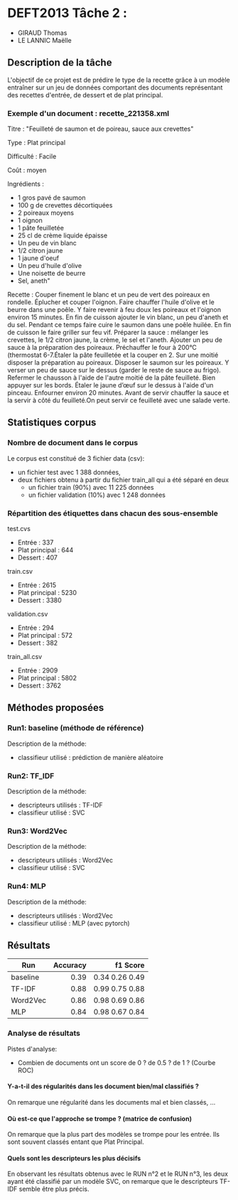 # DEFT2013 Tâche 2 :
- GIRAUD Thomas
- LE LANNIC Maëlle

## Description de la tâche
L'objectif de ce projet est de prédire le type de la recette grâce à un modèle entraîner sur un jeu de données comportant des documents représentant des recettes d'entrée, de dessert et de plat principal. 

### Exemple d'un document : recette_221358.xml
Titre : "Feuilleté de saumon et de poireau, sauce aux crevettes"

Type : Plat principal 

Difficulté : Facile

Coût : moyen 

Ingrédients :
- 1 gros pavé de saumon 
- 100 g de crevettes décortiquées 
- 2 poireaux moyens 
- 1 oignon  
- 1 pâte feuilletée 
- 25 cl de crème liquide épaisse 
- Un peu de vin blanc 
- 1/2 citron jaune 
- 1 jaune d'oeuf 
- Un peu d'huile d'olive  
- Une noisette de beurre 
- Sel, aneth"

Recette : Couper finement le blanc et un peu de vert des poireaux en rondelle. Éplucher et couper l'oignon. Faire chauffer l'huile d'olive et le beurre dans une poêle. Y faire revenir à feu doux les poireaux et l'oignon environ 15 minutes. En fin de cuisson ajouter le vin blanc, un peu d'aneth et du sel. Pendant ce temps faire cuire le saumon dans une poêle huilée. En fin de cuisson le faire griller sur feu vif. Préparer la sauce : mélanger les crevettes, le 1/2 citron jaune, la crème, le sel et l'aneth. Ajouter un peu de sauce à la préparation des poireaux. Préchauffer le four à 200°C (thermostat 6-7.Étaler la pâte feuilletée et la couper en 2. Sur une moitié disposer la préparation au poireaux. Disposer le saumon sur les poireaux. Y verser un peu de sauce sur le dessus (garder le reste de sauce au frigo). Refermer le chausson à l'aide de l'autre moitié de la pâte feuilleté. Bien appuyer sur les bords. Étaler le jaune d’œuf sur le dessus à l'aide d'un pinceau. Enfourner environ 20 minutes. Avant de servir chauffer la sauce et la servir à côté du feuilleté.On peut servir ce feuilleté avec une salade verte.

## Statistiques corpus
### Nombre de document dans le corpus
Le corpus est constitué de 3 fichier data (csv):
- un fichier test avec 1 388 données, 
- deux fichiers obtenu à partir du fichier train_all qui a été séparé en deux 
    - un fichier train (90%) avec 11 225 données
    - un fichier validation (10%) avec 1 248 données 

### Répartition des étiquettes dans chacun des sous-ensemble
test.cvs
- Entrée : 337
- Plat principal : 644
- Dessert : 407

train.csv
- Entrée : 2615
- Plat principal : 5230
- Dessert : 3380

validation.csv
- Entrée : 294
- Plat principal : 572
- Dessert : 382

train_all.csv
- Entrée : 2909
- Plat principal : 5802
- Dessert : 3762

## Méthodes proposées
### Run1: baseline (méthode de référence)
Description de la méthode:
- classifieur utilisé : prédiction de manière aléatoire

### Run2: TF_IDF 
Description de la méthode:
- descripteurs utilisés : TF-IDF
- classifieur utilisé : SVC 

### Run3: Word2Vec
Description de la méthode:
- descripteurs utilisés : Word2Vec
- classifieur utilisé : SVC

### Run4: MLP
Description de la méthode:
- descripteurs utilisés : Word2Vec
- classifieur utilisé : MLP (avec pytorch)

## Résultats
| Run                | Accuracy |    f1 Score    |
| ------------------ | --------:| --------------:|
| baseline           |   0.39   | 0.34 0.26 0.49 |
| TF-IDF             |   0.88   | 0.99 0.75 0.88 |
| Word2Vec           |   0.86   | 0.98 0.69 0.86 |
| MLP                |   0.84   | 0.98 0.67 0.84 |

### Analyse de résultats
Pistes d'analyse:
* Combien de documents ont un score de 0 ? de 0.5 ? de 1 ? (Courbe ROC)

#### Y-a-t-il des régularités dans les document bien/mal classifiés ?
On remarque une régularité dans les documents mal et bien classés, ... 

#### Où est-ce que l'approche se trompe ? (matrice de confusion)
On remarque que la plus part des modèles se trompe pour les entrée. Ils sont souvent classés entant que Plat Principal.

#### Quels sont les descripteurs les plus décisifs 
En observant les résultats obtenus avec le RUN n°2 et le RUN n°3, les deux ayant été classifié par un modèle SVC, on remarque que le descripteurs TF-IDF semble être plus précis. 